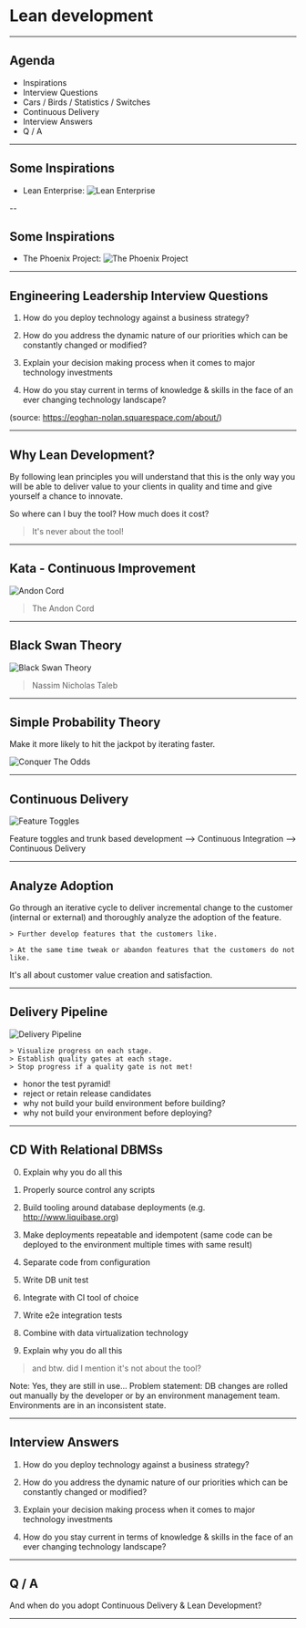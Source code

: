 Lean development
================



---

Agenda
-------------------------------------------------------

* Inspirations
* Interview Questions
* Cars / Birds / Statistics / Switches
* Continuous Delivery
* Interview Answers
* Q / A

---

Some Inspirations
-----------------------------------------------------

 * Lean Enterprise:
![Lean Enterprise](img/leanenterprise.jpg)


--

Some Inspirations
-----------------------------------------------------

* The Phoenix Project:
![The Phoenix Project](img/phoenixproject.jpg)


---

Engineering Leadership Interview Questions
-----------------------------------------------------

1. How do you deploy technology against a business strategy?

2. How do you address the dynamic nature of our priorities which can be constantly changed or modified?

3. Explain your decision making process when it comes to major technology investments

4. How do you stay current in terms of knowledge & skills in the face of an ever changing technology landscape?


(source: https://eoghan-nolan.squarespace.com/about/)

---

Why Lean Development?
-----------------------------------------------------

By following lean principles you will understand that this is the only way you will be able to deliver value to your clients in quality and time and give yourself a chance to innovate.

So where can I buy the tool? How much does it cost?

 > It's never about the tool!

---

Kata - Continuous Improvement
------------------------------

![Andon Cord](img/andoncord.png)

> The Andon Cord

---

Black Swan Theory
-----------------------------------------------------

![Black Swan Theory](img/blackswan.jpg)

> Nassim Nicholas Taleb

---

Simple Probability Theory
-----------------------------------------------------

Make it more likely to hit the jackpot by iterating faster.

![Conquer The Odds](img/adoptionchart.png)

---

Continuous Delivery
-----------------------------------------------------

![Feature Toggles](img/featuretoggles.jpg)

Feature toggles and trunk based development --> Continuous Integration --> Continuous Delivery

---

Analyze Adoption
----------------------------------------------------

Go through an iterative cycle to deliver incremental change to the customer (internal or external) and thoroughly analyze the adoption of the feature.

    > Further develop features that the customers like.

    > At the same time tweak or abandon features that the customers do not like.


It's all about customer value creation and satisfaction.  

---

Delivery Pipeline
-----------------------------------------------------

![Delivery Pipeline](img/deliverypipeline.png)

    > Visualize progress on each stage.
    > Establish quality gates at each stage.
    > Stop progress if a quality gate is not met!

* honor the test pyramid!
* reject or retain release candidates
* why not build your build environment before building?
* why not build your environment before deploying?

---

CD With Relational DBMSs
-----------------------------------------------------



0. Explain why you do all this
1. Properly source control any scripts
2. Build tooling around database deployments (e.g. http://www.liquibase.org)
3. Make deployments repeatable and idempotent (same code can be deployed to the environment multiple times with same result)
4. Separate code from configuration
5. Write DB unit test
6. Integrate with CI tool of choice
7. Write e2e integration tests
8. Combine with data virtualization technology

0. Explain why you do all this

> and btw. did I mention it's not about the tool?

Note: 
 Yes, they are still in use...
 Problem statement: DB changes are rolled out manually by the developer or by an environment management team. Environments are in an inconsistent state.

---

Interview Answers
-----------------------------------------------------

1. How do you deploy technology against a business strategy?

2. How do you address the dynamic nature of our priorities which can be constantly changed or modified?

3. Explain your decision making process when it comes to major technology investments

4. How do you stay current in terms of knowledge & skills in the face of an ever changing technology landscape?

---

Q / A
----------------------------------------------

And when do you adopt Continuous Delivery & Lean Development?


---
